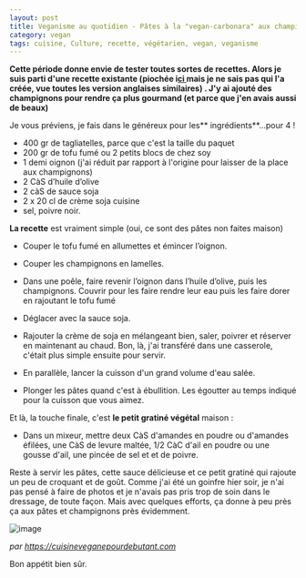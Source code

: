 ```yaml
---
layout: post
title: Veganisme au quotidien - Pâtes à la "vegan-carbonara" aux champignons
category: vegan
tags: cuisine, Culture, recette, végétarien, vegan, veganisme
---
```

**Cette période donne envie de tester toutes sortes de recettes. Alors je suis parti d'une recette existante (piochée i<a href="https://cuisineveganepourdebutant.com/2015/11/17/pates-a-la-carbonara-veganes/">ci </a>mais je ne sais pas qui l'a créée, vue toutes les version anglaises similaires) . J'y ai ajouté des champignons pour rendre ça plus gourmand (et parce que j'en avais aussi de beaux)**

Je vous préviens, je fais dans le généreux pour les** ingrédients**...pour 4 !
* 400 gr de tagliatelles, parce que c'est la taille du paquet
* 200 gr de tofu fumé ou 2 petits blocs de chez soy
* 1 demi oignon (j'ai réduit par rapport à l'origine pour laisser de la place aux champignons)
* 2 CàS d’huile d’olive
* 2 càS de sauce soja
* 2 x 20 cl de crème soja cuisine
* sel, poivre noir.

**La recette** est vraiment simple (oui, ce sont des pâtes non faites maison)

* Couper le tofu fumé en allumettes et émincer l’oignon.
* Couper les champignons en lamelles.
* Dans une poêle, faire revenir l’oignon dans l’huile d’olive, puis les champignons. Couvrir pour les faire rendre leur eau puis les faire dorer en rajoutant le&nbsp;tofu fumé
* Déglacer avec la sauce soja.
* Rajouter la crème de soja en mélangeant bien, saler, poivrer et réserver en maintenant au chaud. Bon, là, j'ai transféré dans une casserole, c'était plus simple ensuite pour servir.

* En parallèle, lancer la cuisson d'un grand volume d'eau salée. 
* Plonger les pâtes quand c'est à ébullition. Les égoutter au temps indiqué pour la cuisson que vous aimez.

Et là, la touche finale, c'est **le petit gratiné végétal** maison : 
* Dans un mixeur, mettre deux CàS d'amandes en poudre ou d'amandes éfilées, une CàS de levure maltée, 1/2 CàC d'ail en poudre ou une gousse d'ail, une pincée de sel et et de poivre.

Reste à servir les pâtes, cette sauce délicieuse et ce petit gratiné qui rajoute un peu de croquant et de goût. Comme j'ai été un goinfre hier soir, je n'ai pas pensé à faire de photos et je n'avais pas pris trop de soin dans le dressage, de toute façon. Mais avec quelques efforts, ça donne à peu près ça aux pâtes et champignons près évidemment. 

![image](https://cheziceman.files.wordpress.com/2020/04/carbovegane.jpg)

*par https://cuisineveganepourdebutant.com*

Bon appétit bien sûr.
